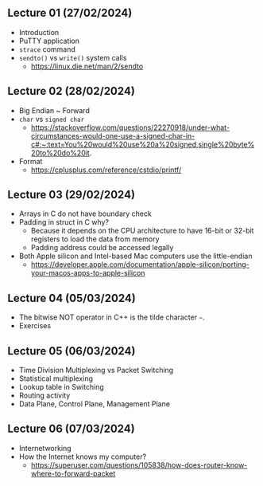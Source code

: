 ## Lecture 01 (27/02/2024)
- Introduction
- PuTTY application
- `strace` command
- `sendto()` vs `write()` system calls
	- https://linux.die.net/man/2/sendto

## Lecture 02 (28/02/2024)
- Big Endian ~ Forward
- `char` vs `signed char`
	- https://stackoverflow.com/questions/22270918/under-what-circumstances-would-one-use-a-signed-char-in-c#:~:text=You%20would%20use%20a%20signed,single%20byte%20to%20do%20it.
- Format
	- https://cplusplus.com/reference/cstdio/printf/

## Lecture 03 (29/02/2024)
- Arrays in C do not have boundary check
- Padding in struct in C why?
	- Because it depends on the CPU architecture to have 16-bit or 32-bit registers to load the data from memory
	- Padding address could be accessed legally
-  Both Apple silicon and Intel-based Mac computers use the little-endian
	- https://developer.apple.com/documentation/apple-silicon/porting-your-macos-apps-to-apple-silicon  

## Lecture 04 (05/03/2024)
- The bitwise NOT operator in C++ is the tilde character `~`.
- Exercises

## Lecture 05 (06/03/2024)
- Time Division Multiplexing vs Packet Switching
- Statistical multiplexing
- Lookup table in Switching
- Routing activity
- Data Plane, Control Plane, Management Plane

## Lecture 06 (07/03/2024)
- Internetworking
- How the Internet knows my computer?
	- https://superuser.com/questions/105838/how-does-router-know-where-to-forward-packet